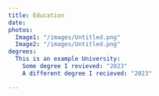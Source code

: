```yaml
---
title: Education
date: 
photos:
  Image1: "/images/Untitled.png"
  Image2: "/images/Untitled.png"
degrees:
  This is an example University:
    Some degree I revieved: "2023"
    A different degree I recieved: "2023"

---
```

